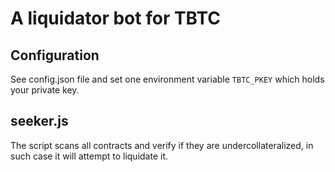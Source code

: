 # A liquidator bot for TBTC

## Configuration

See config.json file and set one environment variable `TBTC_PKEY` which holds your private key.


## seeker.js

The script scans all contracts and verify if they are undercollateralized, in such case it will attempt to liquidate it.
